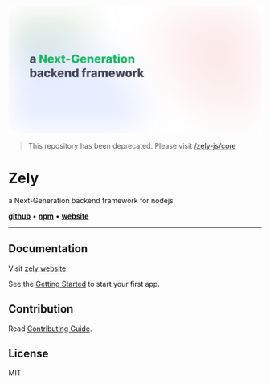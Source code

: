 [![img](.github/assets/icon-v3-white.svg)](https://github.com/do4ng/prext)

> This repository has been deprecated. Please visit [/zely-js/core](https://github.com/zely-js/core)

# Zely

a Next-Generation backend framework for nodejs

[**github**](https://github.com/do4ng/zely) • [**npm**](https://npmjs.com/package/zely) • [**website**](https://prext.netlify.app/)

---

## Documentation

Visit [zely website](https://zely.netlify.app/).

See the [Getting Started](https://zely.netlify.app/guide/getting-started) to start your first app.

## Contribution

Read [Contributing Guide](https://zely.netlify.app/guide/contributing).

## License

MIT
